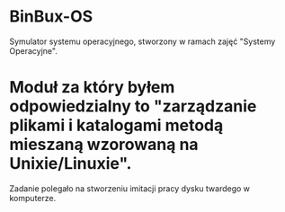 # BinBux-OS

Symulator systemu operacyjnego, stworzony w ramach zajęć "Systemy Operacyjne".

# Moduł za który byłem odpowiedzialny to "zarządzanie plikami i katalogami metodą mieszaną wzorowaną na Unixie/Linuxie".
Zadanie polegało na stworzeniu imitacji pracy dysku twardego w komputerze. 
